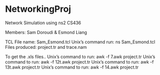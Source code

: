 # NetworkingProj
 Network Simulation using ns2
 CS436
 
 Members:
  Sam Doroudi
  & 
  Esmond Liang

TCL File name: Sam_Esmond.tcl
Unix’s command run: ns Sam_Esmond.tcl
Files produced: project.tr and trace.nam

To get the .xls files..
Unix’s command to run: awk -f 7.awk project.tr
Unix’s command to run: awk -f 12t.awk project.tr
Unix’s command to run: awk -f 13t.awk project.tr
Unix’s command to run: awk -f 14.awk project.tr


